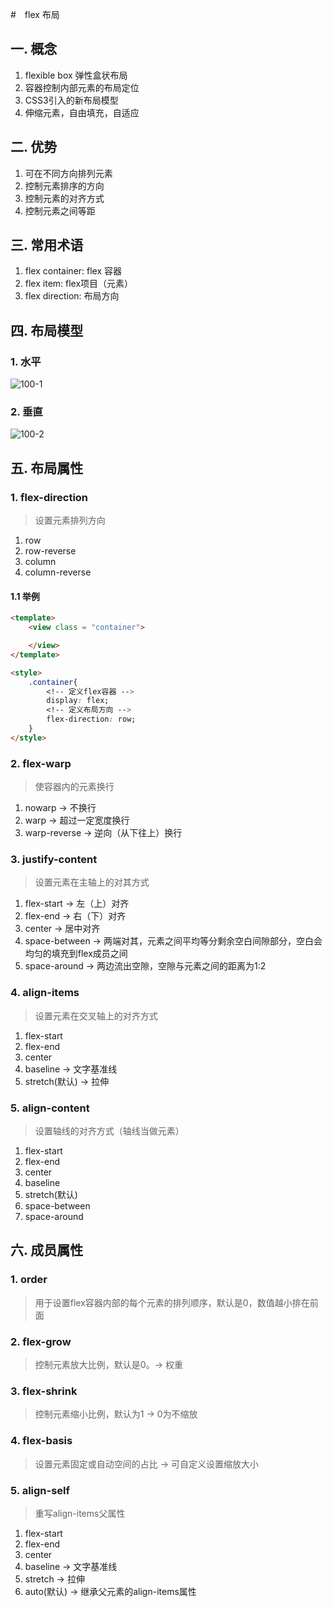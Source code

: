 #　flex 布局

## 一. 概念 
1. flexible box 弹性盒状布局
2. 容器控制内部元素的布局定位
3. CSS3引入的新布局模型
4. 伸缩元素，自由填充，自适应

## 二. 优势
1. 可在不同方向排列元素
2. 控制元素排序的方向
3. 控制元素的对齐方式
4. 控制元素之间等距

## 三. 常用术语
1. flex container: flex 容器
2. flex item: flex项目（元素）
3. flex direction: 布局方向

## 四. 布局模型
### 1. 水平
![100-1](https://s2.ax1x.com/2020/03/06/3bH7VS.md.png)

### 2. 垂直
![100-2](https://s2.ax1x.com/2020/03/06/3bHzrV.md.png)

## 五. 布局属性
### 1. flex-direction
> 设置元素排列方向
1. row
2. row-reverse
3. column
4. column-reverse

#### 1.1 举例
```html
<template>
	<view class = "container">

	</view>
</template>

<style>
	.container{
		<!-- 定义flex容器 -->
		display: flex;
		<!-- 定义布局方向 -->
		flex-direction: row;
	}
</style>
```

### 2. flex-warp 
> 使容器内的元素换行

1. nowarp -> 不换行
2. warp -> 超过一定宽度换行
3. warp-reverse -> 逆向（从下往上）换行

### 3. justify-content
> 设置元素在主轴上的对其方式
1. flex-start -> 左（上）对齐
2. flex-end -> 右（下）对齐
3. center -> 居中对齐
4. space-between -> 两端对其，元素之间平均等分剩余空白间隙部分，空白会均匀的填充到flex成员之间
5. space-around -> 两边流出空隙，空隙与元素之间的距离为1:2

### 4. align-items
> 设置元素在交叉轴上的对齐方式
1. flex-start
2. flex-end
3. center
4. baseline -> 文字基准线
5. stretch(默认) -> 拉伸

### 5. align-content
> 设置轴线的对齐方式（轴线当做元素）
1. flex-start
2. flex-end
3. center
4. baseline
5. stretch(默认)
6. space-between
7. space-around

## 六. 成员属性

### 1. order
> 用于设置flex容器内部的每个元素的排列顺序，默认是0，数值越小排在前面

### 2. flex-grow
> 控制元素放大比例，默认是0。-> 权重

### 3. flex-shrink
> 控制元素缩小比例，默认为1 -> 0为不缩放

### 4. flex-basis
> 设置元素固定或自动空间的占比 -> 可自定义设置缩放大小

### 5. align-self
> 重写align-items父属性
1. flex-start
2. flex-end
3. center
4. baseline -> 文字基准线
5. stretch -> 拉伸
6. auto(默认) -> 继承父元素的align-items属性



<comment/>
